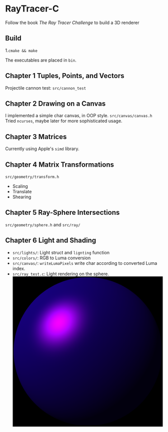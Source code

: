 # RayTracer-C

Follow the book _The Ray Tracer Challenge_ to build a 3D renderer

## Build
1.`cmake && make`

The executables are placed in `bin`.
## Chapter 1 Tuples, Points, and Vectors
Projectile cannon test: `src/cannon_test`

## Chapter 2 Drawing on a Canvas
I implemented a simple char canvas, in OOP style.
`src/canvas/canvas.h`
Tried `ncurses`, maybe later for more sophisticated usage.

## Chapter 3 Matrices
Currently using Apple's `simd` library.

## Chapter 4 Matrix Transformations
`src/geometry/transform.h`
- Scaling
- Translate
- Shearing

## Chapter 5 Ray-Sphere Intersections
`src/geometry/sphere.h` and `src/ray/`

## Chapter 6 Light and Shading
- `src/lights/`: Light struct and `lignting` function 
- `src/colors/`: RGB to Luma conversion
- `src/canvas/`: `writeLumaPixels` write char according to converted Luma index.
- `src/ray_test.c`: Light rendering on the sphere.
![shading](./ray_test_sample.png)
